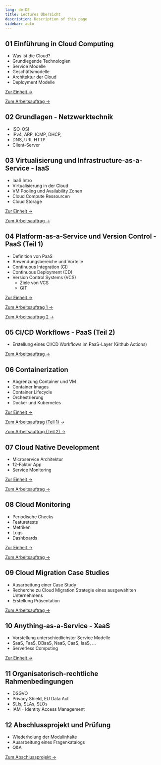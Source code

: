 ```yaml
---
lang: de-DE
title: Lectures Übersicht
description: Description of this page
sidebar: auto
---
```


## 01 Einführung in Cloud Computing

- Was ist die Cloud?
- Grundlegende Technologien
- Service Modelle
- Geschäftsmodelle
- Architektur der Cloud
- Deployment Modelle

[Zur Einheit ->](/lectures/01-cloud-intro/01-cloud-intro)

[Zum Arbeitsauftrag ->](/exercises/01-cloud-intro/01-cloud-intro)


## 02 Grundlagen - Netzwerktechnik

- ISO-OSI
- IPv4, ARP, ICMP, DHCP,
- DNS, URI, HTTP
- Client-Server

<!--
[Zum Arbeitsauftrag ->](/exercises/02-openstack/02-openstack-install)

-->
## 03 Virtualisierung und Infrastructure-as-a-Service - IaaS

- IaaS Intro
- Virtualisierung in der Cloud
- VM Pooling und Availability Zonen
- Cloud Compute Ressourcen
- Cloud Storage

[Zur Einheit ->](/lectures/03-iaas/03-iaas)

[Zum Arbeitsauftrag ->](/exercises/02-openstack/02-openstack-devstack-install)


## 04 Platform-as-a-Service und Version Control - PaaS (Teil 1)

- Definition von PaaS
- Anwendungsbereiche und Vorteile
- Continuous Integration (CI)
- Continuous Deployment (CD)
- Version Control Systems (VCS)
  - Ziele von VCS
  - GIT

[Zur Einheit ->](/lectures/05-paas/05-paas)

[Zum Arbeitsauftrag 1 ->](/exercises/04-git/04-git)

[Zum Arbeitsauftrag 2 ->](/exercises/04-git/04-git2)


## 05 CI/CD Workflows - PaaS (Teil 2)

- Erstellung eines CI/CD Workflows im PaaS-Layer (Github Actions)


[Zum Arbeitsauftrag ->](/exercises/05-cicd/05-cicd)


## 06 Containerization

- Abgrenzung Container und VM
- Container Images
- Container Lifecycle
- Orchestrierung
- Docker und Kubernetes


[Zur Einheit ->](/lectures/06-containerization/06-containerization)

[Zum Arbeitsauftrag (Teil 1) ->](/exercises/06-containerization/06-containerization)

[Zum Arbeitsauftrag (Teil 2) ->](/exercises/06-docker/06-docker)


## 07 Cloud Native Development
- Microservice Architektur
- 12-Faktor App
- Service Monitoring


[Zur Einheit ->](/lectures/07-cloud-native/07-cloud-native)

[Zum Arbeitsauftrag ->](/exercises/07-docker-compose/07-docker-compose)


## 08 Cloud Monitoring

- Periodische Checks
- Featuretests
- Metriken
- Logs
- Dashboards

[Zur Einheit ->](/lectures/08-monitoring/08-monitoring)

[Zum Arbeitsauftrag ->](/exercises/08-monitoring/08-monitoring)

<!--
## 09 Security

* Symmetric Cryptography
* Hashes/MACs
* Asymmetric Cryptography
* Authentication
* Key Distribution
* X.509 Certificates
-->

## 09 Cloud Migration Case Studies

* Ausarbeitung einer Case Study
* Recherche zu Cloud Migration Strategie eines ausgewählten Unternehmens
* Erstellung Präsentation

[Zum Arbeitsauftrag ->](/exercises/09-casestudy/09-casestudy)

## 10 Anything-as-a-Service - XaaS

- Vorstellung unterschiedlichster Service Modelle
- SaaS, FaaS, DBaaS, NaaS, CaaS, IaaS, ...
- Serverless Computing

[Zur Einheit ->](/lectures/09-xaas/09-xaas)

## 11 Organisatorisch-rechtliche Rahmenbedingungen
- DSGVO
- Privacy Shield, EU Data Act
- SLIs, SLAs, SLOs
- IAM - Identity Access Management

<!--
[Zur Einheit ->](/lectures/10-legal/10-legal)
  -->

## 12 Abschlussprojekt und Prüfung
- Wiederholung der Modulinhalte
- Ausarbeitung eines Fragenkatalogs
- Q&A

[Zum Abschlussprojekt ->](/exercises/12-exam/12-exam)
